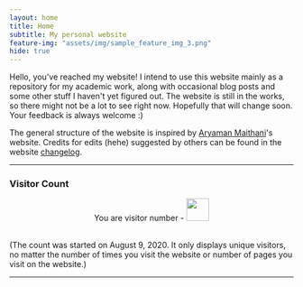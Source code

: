 ```yaml
---
layout: home
title: Home
subtitle: My personal website
feature-img: "assets/img/sample_feature_img_3.png"
hide: true
---
```


Hello, you've reached my website! I intend to use this website mainly as a repository for my academic work, along with occasional blog posts and some other stuff I haven't yet figured out. The website is still in the works, so there might not be a lot to see right now. Hopefully that will change soon. Your feedback is always welcome :)

The general structure of the website is inspired by [Aryaman Maithani](https://aryamanmaithani.github.io/)'s website. Credits for edits (hehe) suggested by others can be found in the website [changelog](/changelog/).

---

<h3>Visitor Count</h3>

<!-- hitwebcounter Code START -->
<center>You are visitor number - <a href="http://www.reliablecounter.com" target="_blank"><img src="https://www.reliablecounter.com/count.php?page=omprabhu31.github.io2085004&digit=style/plain/31/&reloads=1" width="40" border="0"></a></center>
<br/>                                

(The count was started on August 9, 2020. It only displays unique visitors, no matter the number of times you visit the website or number of pages you visit on the website.)

---